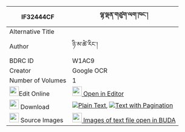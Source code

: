 |IF32444CF|ལྷ་ལྡན་གཙུག་ལག་ཁང་། 
| --- | --- 
|Alternative Title |
|Author| ཉི་མ་ཚེ་རིང་།
|BDRC ID | W1AC9
|Creator | Google OCR
|Number of Volumes| 1
|<img width="25" src="https://img.icons8.com/color/25/000000/edit-property.png">Edit Online| [<img width="25" src="https://avatars.githubusercontent.com/u/45091458?s=200&v=4"> Open in Editor](http://editor.openpecha.org/IF32444CF)
|<img width="25" src="https://img.icons8.com/fluent/48/000000/download-2.png"/>  Download | [![](https://img.icons8.com/color/20/000000/txt.png)Plain Text](https://github.com/Openpecha/IF32444CF/releases/download/v2/lhaden_tsuklakhang_plain_IF32444CF.zip), [![](https://img.icons8.com/color/20/000000/txt.png)Text with Pagination](https://github.com/Openpecha/IF32444CF/releases/download/v2/lhaden_tsuklakhang_pages_IF32444CF.zip)
|<img width="25" src="https://img.icons8.com/plasticine/100/000000/pictures-folder.png"/>  Source Images | [<img width="25" src="https://library.bdrc.io/icons/BUDA-small.svg"> Images of text file open in BUDA](https://library.bdrc.io/show/bdr:W1AC9)